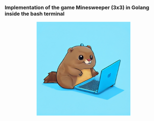### Implementation of the game Minesweeper (3х3) in Golang inside the bash terminal

<div style="text-align: center;">
    <img src="cutie.jpg" alt="cutie" style="width: 300px; height: 300px;" />
</div>